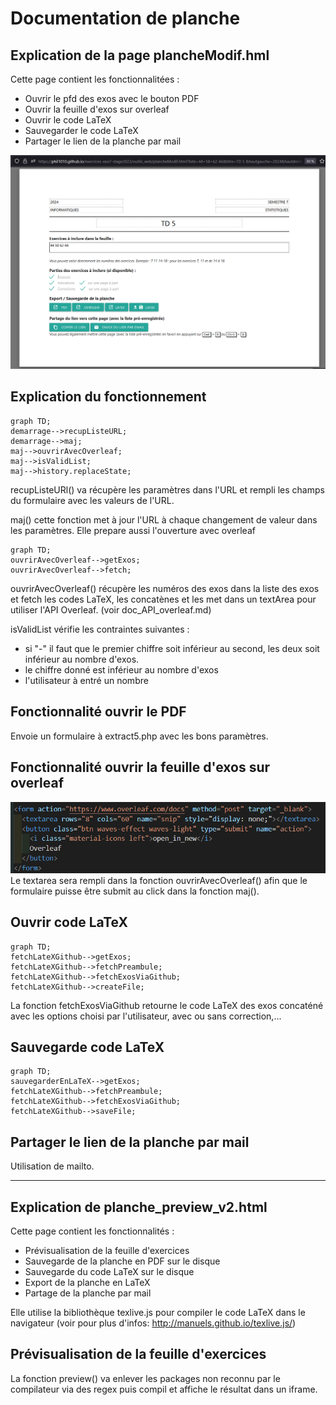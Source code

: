# Documentation de planche

## Explication de la page plancheModif.hml

Cette page contient les fonctionnalitées :

- Ouvrir le pfd des exos avec le bouton PDF
- Ouvrir la feuille d'exos sur overleaf
- Ouvrir le code LaTeX
- Sauvegarder le code LaTeX
- Partager le lien de la planche par mail

![Page de plancheModif.html](img/plancheModifPage.png)

## Explication du fonctionnement

```mermaid
graph TD;
demarrage-->recupListeURL;
demarrage-->maj;
maj-->ouvrirAvecOverleaf;
maj-->isValidList;
maj-->history.replaceState;
```

recupListeURl() va récupère les paramètres dans l'URL et rempli les champs du formulaire avec les valeurs de l'URL.

maj() cette fonction met à jour l'URL à chaque changement de valeur dans les paramètres. Elle prepare aussi l'ouverture avec overleaf

```mermaid
graph TD;
ouvrirAvecOverleaf-->getExos;
ouvrirAvecOverleaf-->fetch;
```

ouvrirAvecOverleaf() récupère les numéros des exos dans la liste des exos et fetch les codes LaTeX, les concatènes et les met dans un textArea pour utiliser l'API Overleaf. (voir doc_API_overleaf.md)

isValidList vérifie les contraintes suivantes :

- si "-" il faut que le premier chiffre soit inférieur au second, les deux soit inférieur au nombre d'exos.
- le chiffre donné est inférieur au nombre d'exos
- l'utilisateur à entré un nombre

## Fonctionnalité ouvrir le PDF

Envoie un formulaire à extract5.php avec les bons paramètres.

## Fonctionnalité ouvrir la feuille d'exos sur overleaf

![Code ouvrirAvecOverleaf](img/ouvrirOverleaf.png)
Le textarea sera rempli dans la fonction ouvrirAvecOverleaf() afin que le formulaire puisse être submit au click dans la fonction maj().

## Ouvrir code LaTeX

```mermaid
graph TD;
fetchLateXGithub-->getExos;
fetchLateXGithub-->fetchPreambule;
fetchLateXGithub-->fetchExosViaGithub;
fetchLateXGithub-->createFile;
```

La fonction fetchExosViaGithub retourne le code LaTeX des exos concaténé avec les options choisi par l'utilisateur, avec ou sans correction,...

## Sauvegarde code LaTeX

```mermaid
graph TD;
sauvegarderEnLaTeX-->getExos;
fetchLateXGithub-->fetchPreambule;
fetchLateXGithub-->fetchExosViaGithub;
fetchLateXGithub-->saveFile;
```

## Partager le lien de la planche par mail

Utilisation de mailto.

---

## Explication de planche_preview_v2.html

Cette page contient les fonctionnalités :

- Prévisualisation de la feuille d'exercices
- Sauvegarde de la planche en PDF sur le disque
- Sauvegarde du code LaTeX sur le disque
- Export de la planche en LaTeX
- Partage de la planche par mail

Elle utilise la bibliothèque texlive.js pour compiler le code LaTeX dans le navigateur (voir pour plus d'infos: http://manuels.github.io/texlive.js/)

## Prévisualisation de la feuille d'exercices

La fonction preview() va enlever les packages non reconnu par le compilateur via des regex puis compil et affiche le résultat dans un iframe.
